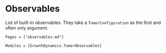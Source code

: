 # Observables

List of built-in observables. They take a `TumorConfiguration` as the first and often only argument.

```@index
Pages = ["observables.md"]
```

```@autodocs
Modules = [GrowthDynamics.TumorObservables]
```
